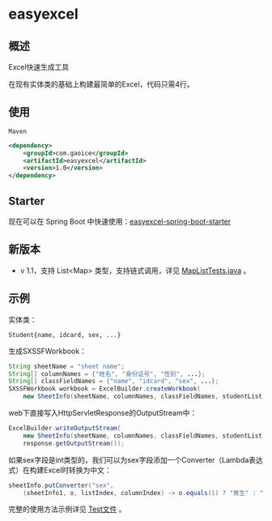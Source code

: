 # easyexcel
## 概述

Excel快速生成工具

在现有实体类的基础上构建最简单的Excel，代码只需4行。



## 使用

`Maven`

```xml
<dependency>
    <groupId>com.gaoice</groupId>
    <artifactId>easyexcel</artifactId>
    <version>1.0</version>
</dependency>
```



## Starter

现在可以在 Spring Boot 中快速使用：[easyexcel-spring-boot-starter](https://github.com/gaoice/easyexcel-spring-boot-starter)



## 新版本

- v 1.1，支持 List<Map<?,?>> 类型，支持链式调用，详见 [MapListTests.java](https://github.com/gaoice/easyexcel/blob/master/src/test/java/com/gaoice/easyexcel/test/MapListTests.java) 。




## 示例

实体类：

`Student{name, idcard, sex, ...}`

生成SXSSFWorkbook：

```java
String sheetName = "sheet name";
String[] columnNames = {"姓名", "身份证号", "性别", ...};
String[] classFieldNames = {"name", "idcard", "sex", ...};
SXSSFWorkbook workbook = ExcelBuilder.createWorkbook(
    new SheetInfo(sheetName, columnNames, classFieldNames, studentList));
```

web下直接写入HttpServletResponse的OutputStream中：

```java
ExcelBuilder.writeOutputStream(
    new SheetInfo(sheetName, columnNames, classFieldNames, studentList), 
    response.getOutputStream());
```

如果sex字段是int类型的，我们可以为sex字段添加一个Converter（Lambda表达式）在构建Excel时转换为中文：

```java
sheetInfo.putConverter("sex", 
	(sheetInfo1, o, listIndex, columnIndex) -> o.equals(1) ? "男生" : "女生");
```

完整的使用方法示例详见 [Test文件](https://github.com/gaoice/easyexcel/blob/master/src/test/java/com/gaoice/easyexcel/test/ExcelBuilderTests.java) 。

